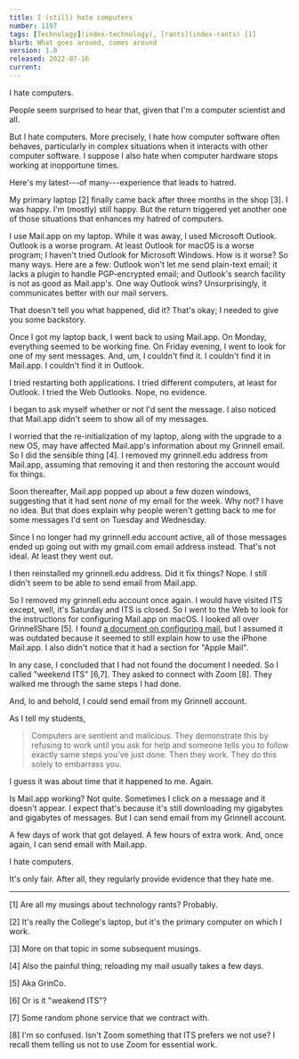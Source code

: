 ```yaml
---
title: I (still) hate computers
number: 1197
tags: [Technology](index-technology), [rants](index-rants) [1]
blurb: What goes around, comes around
version: 1.0
released: 2022-07-16
current: 
---
```

I hate computers.

People seem surprised to hear that, given that I'm a computer scientist
and all.  

But I hate computers.  More precisely, I hate how computer software
often behaves, particularly in complex situations when it interacts
with other computer software.  I suppose I also hate when computer
hardware stops working at inopportune times.

Here's my latest---of many---experience that leads to hatred.

My primary laptop [2] finally came back after three months in the shop
[3].  I was happy.  I'm (mostly) still happy.  But the return triggered
yet another one of those situations that enhances my hatred of computers.

I use Mail.app on my laptop.  While it was away, I used Microsoft
Outlook.  Outlook is a worse program.  At least Outlook for macOS
is a worse program; I haven't tried Outlook for Microsoft Windows.
How is it worse?  So many ways.  Here are a few:  Outlook won't let
me send plain-text email; it lacks a plugin to handle PGP-encrypted
email; and Outlook's search facility is not as good as Mail.app's.
One way Outlook wins?  Unsurprisingly, it communicates better with
our mail servers.

That doesn't tell you what happened, did it?  That's okay; I needed to
give you some backstory.

Once I got my laptop back, I went back to using Mail.app.  On Monday,
everything seemed to be working fine.  On Friday evening, I went
to look for one of my sent messages.  And, um, I couldn't find it.
I couldn't find it in Mail.app.  I couldn't find it in Outlook.

I tried restarting both applications.  I tried different computers, at
least for Outlook.  I tried the Web Outlooks.  Nope, no evidence.  

I began to ask myself whether or not I'd sent the message.  I also
noticed that Mail.app didn't seem to show all of my messages.

I worried that the re-initialization of my laptop, along with the
upgrade to a new OS, may have affected Mail.app's information about
my Grinnell email.  So I did the sensible thing [4].  I
removed my grinnell.edu address from Mail.app, assuming that removing
it and then restoring the account would fix things.

Soon thereafter, Mail.app popped up about a few dozen windows, suggesting
that it had sent *none* of my email for the week.  Why not?  I have
no idea.  But that does explain why people weren't getting back to me
for some messages I'd sent on Tuesday and Wednesday.

Since I no longer had my grinnell.edu account active, all of those
messages ended up going out with my gmail.com email address instead.
That's not ideal.  At least they went out.

I then reinstalled my grinnell.edu address.  Did it fix things?
Nope.  I still didn't seem to be able to send email from Mail.app.

So I removed my grinnell.edu account once again.  I would have visited
ITS except, well, it's Saturday and ITS is closed.  So I went to the
Web to look for the instructions for configuring Mail.app on macOS.
I looked all over GrinnellShare [5].  I found [a document on configuring
mail](https://grinco.sharepoint.com/:w:/r/sites/IT/_layouts/15/Doc.aspx?sourcedoc=%7B9BD47E35-2260-4C46-86F0-4A2087CD116C%7D&file=Office%20365%20Information%20for%20Faculty.docx&action=default&mobileredirect=true&DefaultItemOpen=1), but I assumed it was outdated because it seemed to still explain how to use
the iPhone Mail.app.  I also didn't notice that it had a section for
"Apple Mail".

In any case, I concluded that I had not found the document I needed.  So
I called "weekend ITS" [6,7].  They asked to connect with Zoom [8].
They walked me through the same steps I had done.  

And, lo and behold, I could send email from my Grinnell account.

As I tell my students,

> Computers are sentient and malicious.  They demonstrate this by
refusing to work until you ask for help and someone tells you to
follow exactly same steps you've just done.  Then they work.
They do this solely to embarrass you.

I guess it was about time that it happened to me.  Again.

Is Mail.app working?  Not quite.  Sometimes I click on a message
and it doesn't appear.  I expect that's because it's still downloading
my gigabytes and gigabytes of messages.  But I can send email from
my Grinnell account.

A few days of work that got delayed.  A few hours of extra work.  And,
once again, I can send email with Mail.app.

I hate computers.

It's only fair.  After all, they regularly provide evidence
that they hate me.

---

[1] Are all my musings about technology rants?  Probably.

[2] It's really the College's laptop, but it's the primary computer on
which I work.

[3] More on that topic in some subsequent musings.

[4] Also the painful thing; reloading my mail usually takes a few days.

[5] Aka GrinCo.

[6] Or is it "weakend ITS"?

[7] Some random phone service that we contract with.

[8] I'm so confused.  Isn't Zoom something that ITS prefers we not use?
I recall them telling us not to use Zoom for essential work.
